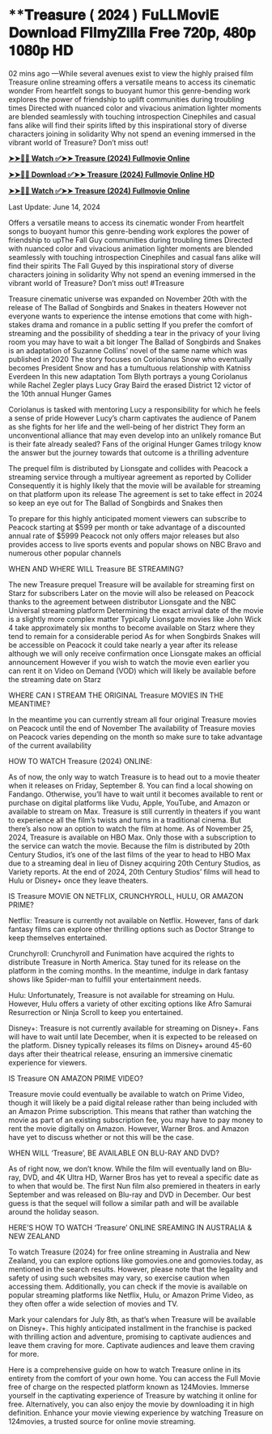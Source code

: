 # **𝐓𝐫𝐞𝐚𝐬𝐮𝐫𝐞 ( 𝟐𝟎𝟐𝟒 ) 𝐅𝐮𝐋𝐋𝐌𝐨𝐯𝐢𝐄 𝐃𝐨𝐰𝐧𝐥𝐨𝐚𝐝 𝐅𝐢𝐥𝐦𝐲𝐙𝐢𝐥𝐥𝐚 𝐅𝐫𝐞𝐞 𝟕𝟐𝟎𝐩, 𝟒𝟖𝟎𝐩 𝟏𝟎𝟖𝟎𝐩 𝐇𝐃

02 mins ago —While several avenues exist to view the highly praised film Treasure online streaming offers a versatile means to access its cinematic wonder From heartfelt songs to buoyant humor this genre-bending work explores the power of friendship to uplift communities during troubling times Directed with nuanced color and vivacious animation lighter moments are blended seamlessly with touching introspection Cinephiles and casual fans alike will find their spirits lifted by this inspirational story of diverse characters joining in solidarity Why not spend an evening immersed in the vibrant world of Treasure? Don’t miss out!

**[➤➤🔴📱 Watch ✅➤➤ Treasure (2024) Fullmovie Online](https://cutt.ly/2w3eIack)**

**[➤➤🔴📱 Download ✅➤➤ Treasure (2024) Fullmovie Online HD](https://cutt.ly/2w3eIack)**

**[➤➤🔴📱 Watch ✅➤➤ Treasure (2024) Fullmovie Online](https://cutt.ly/2w3eIack)**

Last Update: June 14, 2024

Offers a versatile means to access its cinematic wonder From heartfelt songs to buoyant humor this genre-bending work explores the power of friendship to upThe Fall Guy communities during troubling times Directed with nuanced color and vivacious animation lighter moments are blended seamlessly with touching introspection Cinephiles and casual fans alike will find their spirits The Fall Guyed by this inspirational story of diverse characters joining in solidarity Why not spend an evening immersed in the vibrant world of Treasure? Don’t miss out! #Treasure

Treasure cinematic universe was expanded on November 20th with the release of The Ballad of Songbirds and Snakes in theaters However not everyone wants to experience the intense emotions that come with high-stakes drama and romance in a public setting If you prefer the comfort of streaming and the possibility of shedding a tear in the privacy of your living room you may have to wait a bit longer The Ballad of Songbirds and Snakes is an adaptation of Suzanne Collins’ novel of the same name which was published in 2020 The story focuses on Coriolanus Snow who eventually becomes President Snow and has a tumultuous relationship with Katniss Everdeen In this new adaptation Tom Blyth portrays a young Coriolanus while Rachel Zegler plays Lucy Gray Baird the erased District 12 victor of the 10th annual Hunger Games

Coriolanus is tasked with mentoring Lucy a responsibility for which he feels a sense of pride However Lucy’s charm captivates the audience of Panem as she fights for her life and the well-being of her district They form an unconventional alliance that may even develop into an unlikely romance But is their fate already sealed? Fans of the original Hunger Games trilogy know the answer but the journey towards that outcome is a thrilling adventure

The prequel film is distributed by Lionsgate and collides with Peacock a streaming service through a multiyear agreement as reported by Collider Consequently it is highly likely that the movie will be available for streaming on that platform upon its release The agreement is set to take effect in 2024 so keep an eye out for The Ballad of Songbirds and Snakes then

To prepare for this highly anticipated moment viewers can subscribe to Peacock starting at $599 per month or take advantage of a discounted annual rate of $5999 Peacock not only offers major releases but also provides access to live sports events and popular shows on NBC Bravo and numerous other popular channels

WHEN AND WHERE WILL Treasure BE STREAMING?

The new Treasure prequel Treasure will be available for streaming first on Starz for subscribers Later on the movie will also be released on Peacock thanks to the agreement between distributor Lionsgate and the NBC Universal streaming platform Determining the exact arrival date of the movie is a slightly more complex matter Typically Lionsgate movies like John Wick 4 take approximately six months to become available on Starz where they tend to remain for a considerable period As for when Songbirds Snakes will be accessible on Peacock it could take nearly a year after its release although we will only receive confirmation once Lionsgate makes an official announcement However if you wish to watch the movie even earlier you can rent it on Video on Demand (VOD) which will likely be available before the streaming date on Starz

WHERE CAN I STREAM THE ORIGINAL Treasure MOVIES IN THE MEANTIME?

In the meantime you can currently stream all four original Treasure movies on Peacock until the end of November The availability of Treasure movies on Peacock varies depending on the month so make sure to take advantage of the current availability

HOW TO WATCH Treasure (2024) ONLINE:

As of now, the only way to watch Treasure is to head out to a movie theater when it releases on Friday, September 8. You can find a local showing on Fandango. Otherwise, you’ll have to wait until it becomes available to rent or purchase on digital platforms like Vudu, Apple, YouTube, and Amazon or available to stream on Max. Treasure is still currently in theaters if you want to experience all the film’s twists and turns in a traditional cinema. But there’s also now an option to watch the film at home. As of November 25, 2024, Treasure is available on HBO Max. Only those with a subscription to the service can watch the movie. Because the film is distributed by 20th Century Studios, it’s one of the last films of the year to head to HBO Max due to a streaming deal in lieu of Disney acquiring 20th Century Studios, as Variety reports. At the end of 2024, 20th Century Studios’ films will head to Hulu or Disney+ once they leave theaters.

IS Treasure MOVIE ON NETFLIX, CRUNCHYROLL, HULU, OR AMAZON PRIME?

Netflix: Treasure is currently not available on Netflix. However, fans of dark fantasy films can explore other thrilling options such as Doctor Strange to keep themselves entertained.

Crunchyroll: Crunchyroll and Funimation have acquired the rights to distribute Treasure in North America. Stay tuned for its release on the platform in the coming months. In the meantime, indulge in dark fantasy shows like Spider-man to fulfill your entertainment needs.

Hulu: Unfortunately, Treasure is not available for streaming on Hulu. However, Hulu offers a variety of other exciting options like Afro Samurai Resurrection or Ninja Scroll to keep you entertained.

Disney+: Treasure is not currently available for streaming on Disney+. Fans will have to wait until late December, when it is expected to be released on the platform. Disney typically releases its films on Disney+ around 45-60 days after their theatrical release, ensuring an immersive cinematic experience for viewers.

IS Treasure ON AMAZON PRIME VIDEO?

Treasure movie could eventually be available to watch on Prime Video, though it will likely be a paid digital release rather than being included with an Amazon Prime subscription. This means that rather than watching the movie as part of an existing subscription fee, you may have to pay money to rent the movie digitally on Amazon. However, Warner Bros. and Amazon have yet to discuss whether or not this will be the case.

WHEN WILL ‘Treasure’, BE AVAILABLE ON BLU-RAY AND DVD?

As of right now, we don’t know. While the film will eventually land on Blu-ray, DVD, and 4K Ultra HD, Warner Bros has yet to reveal a specific date as to when that would be. The first Nun film also premiered in theaters in early September and was released on Blu-ray and DVD in December. Our best guess is that the sequel will follow a similar path and will be available around the holiday season.

HERE’S HOW TO WATCH ‘Treasure’ ONLINE SREAMING IN AUSTRALIA & NEW ZEALAND

To watch Treasure (2024) for free online streaming in Australia and New Zealand, you can explore options like gomovies.one and gomovies.today, as mentioned in the search results. However, please note that the legality and safety of using such websites may vary, so exercise caution when accessing them. Additionally, you can check if the movie is available on popular streaming platforms like Netflix, Hulu, or Amazon Prime Video, as they often offer a wide selection of movies and TV.

Mark your calendars for July 8th, as that’s when Treasure will be available on Disney+. This highly anticipated installment in the franchise is packed with thrilling action and adventure, promising to captivate audiences and leave them craving for more. Captivate audiences and leave them craving for more.

Here is a comprehensive guide on how to watch Treasure online in its entirety from the comfort of your own home. You can access the Full Movie free of charge on the respected platform known as 124Movies. Immerse yourself in the captivating experience of Treasure by watching it online for free. Alternatively, you can also enjoy the movie by downloading it in high definition. Enhance your movie viewing experience by watching Treasure on 124movies, a trusted source for online movie streaming.

